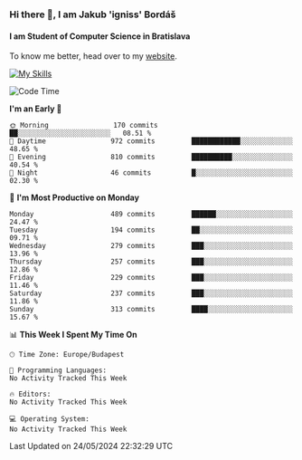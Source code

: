 ### Hi there 👋, I am Jakub 'igniss' Bordáš

#### I am Student of Computer Science in Bratislava
To know me better, head over to my [website](https://bordas.sk).

[![My Skills](https://skillicons.dev/icons?i=js,html,css,figma,svelte,java,kotlin,python,postgresql,typescript,nest,nodejs)](https://bordas.sk)


<!--START_SECTION:waka-->
![Code Time](http://img.shields.io/badge/Code%20Time-1%2C480%20hrs%205%20mins-blue)

**I'm an Early 🐤** 

```text
🌞 Morning                170 commits         ██░░░░░░░░░░░░░░░░░░░░░░░   08.51 % 
🌆 Daytime                972 commits         ████████████░░░░░░░░░░░░░   48.65 % 
🌃 Evening                810 commits         ██████████░░░░░░░░░░░░░░░   40.54 % 
🌙 Night                  46 commits          █░░░░░░░░░░░░░░░░░░░░░░░░   02.30 % 
```
📅 **I'm Most Productive on Monday** 

```text
Monday                   489 commits         ██████░░░░░░░░░░░░░░░░░░░   24.47 % 
Tuesday                  194 commits         ██░░░░░░░░░░░░░░░░░░░░░░░   09.71 % 
Wednesday                279 commits         ███░░░░░░░░░░░░░░░░░░░░░░   13.96 % 
Thursday                 257 commits         ███░░░░░░░░░░░░░░░░░░░░░░   12.86 % 
Friday                   229 commits         ███░░░░░░░░░░░░░░░░░░░░░░   11.46 % 
Saturday                 237 commits         ███░░░░░░░░░░░░░░░░░░░░░░   11.86 % 
Sunday                   313 commits         ████░░░░░░░░░░░░░░░░░░░░░   15.67 % 
```


📊 **This Week I Spent My Time On** 

```text
🕑︎ Time Zone: Europe/Budapest

💬 Programming Languages: 
No Activity Tracked This Week

🔥 Editors: 
No Activity Tracked This Week

💻 Operating System: 
No Activity Tracked This Week
```


 Last Updated on 24/05/2024 22:32:29 UTC
<!--END_SECTION:waka-->
